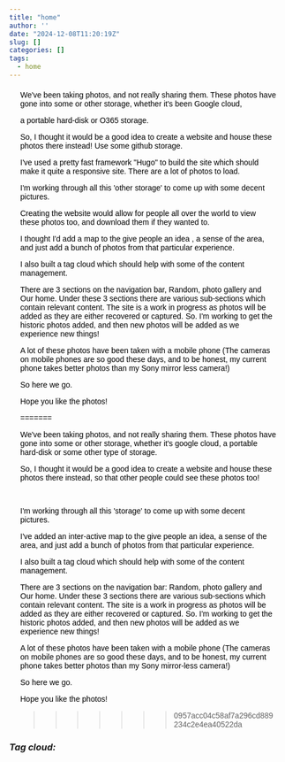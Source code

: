 ```yaml
---
title: "home"
author: ''
date: "2024-12-08T11:20:19Z"
slug: []
categories: []
tags: 
  - home
---
```


<link rel="stylesheet" href="styles.css" />

<style>
.main {
    color: black;
    font-family: Arial, sans-serif;
    margin: 20px;
}
</style>

<body>

<div class="main">

<p>

We've been taking photos, and not really sharing them. These photos have gone into some or other storage, whether it's been Google cloud, 

a portable hard-disk or O365 storage.

So, I thought it would be a good idea to create a website and house these photos there instead! Use some github storage.

I've used a pretty fast framework "Hugo" to build the site which should make it quite a responsive site. There are a lot of photos to load.


I'm working through all this 'other storage' to come up with some decent pictures.


Creating the website would allow for people all over the world to view these photos too, and download them if they wanted to.

I thought I'd add a map to the give people an idea , a sense of the area, and just add a bunch of photos from that particular experience.

I also built a tag cloud which should help with some of the content management.

There are 3 sections on the navigation bar, Random, photo gallery and Our home. Under these 3 sections there are various sub-sections which 
contain relevant content. The site is a work in progress as photos will be added as they are either recovered or captured. So. I'm working 
to get the historic photos added, and then new photos will be added as we experience new things! 


A lot of these photos have been taken with a mobile phone (The cameras on mobile phones are so good these days, 
and to be honest, my current phone takes better photos than my Sony mirror less camera!)



So here we go.

Hope you like the photos!














</p>





=======
    <p>
        We've been taking photos, and not really sharing them. These photos have gone into some or other storage, whether it's google cloud, a portable hard-disk or some other type of storage.
    </p>
    <p>
        So, I thought it would be a good idea to create a website and house these photos there instead, so that other people could see these photos too!
    </p>     
    <p>
        I'm working through all this 'storage' to come up with some decent pictures.
    </p>
    <p>
        I've added an inter-active map to the give people an idea, a sense of the area, and just add a bunch of photos from that particular experience.
    </p>
    <p>
        I also built a tag cloud which should help with some of the content management.
    </p>
    <p>
        There are 3 sections on the navigation bar:
         Random, photo gallery and Our home. 
         Under these 3 sections there are various sub-sections which contain relevant content. The site is a work in progress as photos will be added as they are either recovered or captured. So. I'm working to get the historic photos added, and then new photos will be added as we experience new things!
    </p>
    <p>
        A lot of these photos have been taken with a mobile phone (The cameras on mobile phones are so good these days, and to be honest, my current phone takes better photos than my Sony mirror-less camera!)
    </p>
    <p>
        So here we go.
    </p>
    <p>
        Hope you like the photos!
    </p>
>>>>>>> 0957acc04c58af7a296cd889234c2e4ea40522da
</div>

<h3><b><i>Tag cloud:</i></b></h3>
</body>
</html>




